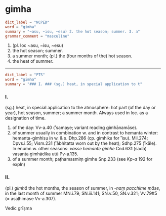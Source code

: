 # gimha

``` toml
dict_label = "NCPED"
word = "gimha"
summary = "~asu, ~isu, ~esu) 2. the hot season; summer. 3. a"
grammar_comment = "masculine"
```

1. (pl. loc \~asu, \~isu, \~esu)
2. the hot season; summer.
3. a summer month; (pl.) the (four months of the) hot season.
4. the heat of summer.

--------------------

``` toml
dict_label = "PTS"
word = "gimha"
summary = "### I. ### (sg.) heat, in special application to t"
```

### I. ###

(sg.) heat, in special application to the atmosphere: hot part (of the day or year), hot season, summer; a summer month. Always used in loc. as a designation of time.

1. of the day: Vv\-a.40 (˚samaye; variant reading gimhānamāse).
2. of summer usually in combination w. and in contrast to hemanta winter: hemanta\-gimhisu in w. & s. Dhp.286 (cp. gimhika for ˚isu). Mil.274; Dpvs.i.55; Vism.231 (˚âbhitatta worn out by the heat); Sdhp.275 (˚kāle). In enumn w. other seasons: *vasse hemante gimhe* Cnd.631 (sadā) vasanta gimhādika utū Pv\-a.135.
3. of a summer month; paṭhamasmiṃ gimhe Snp.233 (see *Kp\-a* 192 for expln)

### II. ###

(pl.) *gimhā* the hot months, the season of summer, in *\-naṃ pacchime māse*, in the last month of summer MN.i.79; SN.iii.141; SN.v.50, SN.v.321; Vv.79#5 (= āsāḷhimāse Vv\-a.307).

Vedic grīṣma

